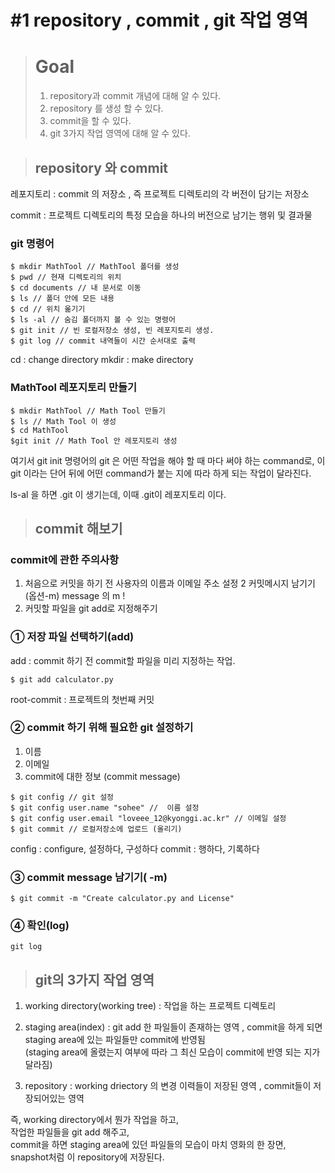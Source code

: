 # #1 repository ,  commit , git 작업 영역 

> #  Goal 
> 1. repository과 commit 개념에 대해 알 수 있다.
> 2. repository 를  생성 할 수 있다.
> 3. commit을 할 수 있다.
> 4. git 3가지 작업 영역에 대해 알 수 있다. 

> ## repository 와 commit 

레포지토리 : commit 의 저장소 , 즉 
프로젝트 디렉토리의 각 버전이 담기는 저장소

commit : 프로젝트 디렉토리의 특정 모습을 하나의 버전으로 남기는 행위 및 결과물 

### git 명령어 
```git 
$ mkdir MathTool // MathTool 폴더를 생성 
$ pwd // 현재 디렉토리의 위치
$ cd documents // 내 문서로 이동 
$ ls // 폴더 안에 모든 내용 
$ cd // 위치 옮기기
$ ls -al // 숨김 폴더까지 볼 수 있는 명령어 
$ git init // 빈 로컬저장소 생성, 빈 레포지토리 생성.
$ git log // commit 내역들이 시간 순서대로 출력 
```
cd : change directory 
mkdir : make directory 

###  MathTool 레포지토리 만들기
```git
$ mkdir MathTool // Math Tool 만들기 
$ ls // Math Tool 이 생성 
$ cd MathTool
$git init // Math Tool 안 레포지토리 생성 
```
여기서 git init 명령어의 git 은 어떤 작업을 해야 할 때 마다 써야 하는 command로, 이 git 이라는 단어 뒤에 어떤 command가 붙는 지에 따라 하게 되는 작업이 달라진다.

ls-al 을 하면  .git 이 생기는데, 이때 .git이 레포지토리 이다.

>## commit 해보기

### commit에 관한 주의사항 
1. 처음으로 커밋을 하기 전 사용자의 이름과 이메일 주소 설정
2 커밋메시지 남기기 (옵션-m) message 의 m ! 
3. 커밋할 파일을 git add로 지정해주기 


###  ① 저장 파일 선택하기(add)

add : commit 하기 전 commit할 파일을 미리 지정하는 작업.
```git
$ git add calculator.py
```
root-commit : 프로젝트의 첫번째 커밋 

### ② commit 하기 위해 필요한 git 설정하기
1. 이름
2. 이메일
3. commit에 대한 정보 (commit message)

```git 
$ git config // git 설정 
$ git config user.name "sohee" //  이름 설정
$ git config user.email "loveee_12@kyonggi.ac.kr" // 이메일 설정
$ git commit // 로컬저장소에 업로드 (올리기)
```
config : configure, 설정하다, 구성하다
commit : 행하다, 기록하다

### ③ commit message 남기기( -m)
```git
$ git commit -m "Create calculator.py and License"
```

### ④ 확인(log)
```git
git log 
```

> ## git의 3가지 작업 영역
1. working directory(working tree) : 작업을 하는 프로젝트 디렉토리   

2. staging area(index) : git add 한 파일들이 존재하는 영역 , commit을 하게 되면 staging area에 있는 파일들만 commit에 반영됨  
(staging area에 올렸는지 여부에 따라 그 최신 모습이 commit에 반영 되는 지가 달라짐)

3. repository : working driectory 의 변경 이력들이 저장된 영역 , commit들이 저장되어있는 영역  

즉, 
working directory에서 뭔가 작업을 하고,  
작업한 파일들을 git add 해주고,  
commit을 하면  staging area에 있던 파일들의 모습이 마치 영화의 한 장면,  snapshot처럼 이 repository에 저장된다.















